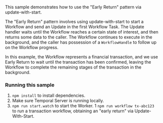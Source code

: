 This sample demonstrates how to use the "Early Return" pattern via update-with-start.

The "Early Return" pattern involves using update-with-start to start a Workflow and send an Update in the
first Workflow Task. The Update handler waits until the Workflow reaches a certain state of interest, and then
returns some data to the caller. The Workflow continues to execute in the background, and the caller has
possession of a `WorkflowHandle` to follow up on the Workflow progress.

In this example, the Workflow represents a financial transaction, and we use Early Return to wait until the
transaction has been confirmed, leaving the Workflow to complete the remaining stages of the transaction in
the background.

### Running this sample

1. `npm install` to install dependencies.
1. Make sure Temporal Server is running locally.
1. `npm run start.watch` to start the Worker.
1  `npm run workflow tx-abc123` to run a transaction workflow, obtaining an "early return" via Update-With-Start.
